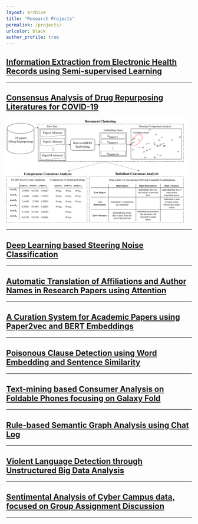 ```yaml
---
layout: archive
title: "Research Projects"
permalink: /projects/
urlcolor: black
author_profile: true
---
```


## [Information Extraction from Electronic Health Records using Semi-supervised Learning](https://namupark.github.io/projects/1/)

------

## [Consensus Analysis of Drug Repurposing Literatures for COVID-19](https://namupark.github.io/projects/2/)

<img src="../images/project2.png" style="zoom:48%;" />

------

## [Deep Learning based Steering Noise Classification](https://namupark.github.io/projects/3/)

------

## [Automatic Translation of Affiliations and Author Names in Research Papers using Attention](https://namupark.github.io/projects/4/)

------

## [A Curation System for Academic Papers using Paper2vec and BERT Embeddings](https://namupark.github.io/projects/5/)

------

## [Poisonous Clause Detection using Word Embedding and Sentence Similarity](https://namupark.github.io/projects/6/)

------

## [Text-mining based Consumer Analysis on Foldable Phones focusing on Galaxy Fold](https://namupark.github.io/projects/7/)

------

## [Rule-based Semantic Graph Analysis using Chat Log](https://namupark.github.io/projects/8/)

------

## [Violent Language Detection through Unstructured Big Data Analysis](https://namupark.github.io/projects/9/)

------

## [Sentimental Analysis of Cyber Campus data, focused on Group Assignment Discussion](https://namupark.github.io/projects/10/)

------

